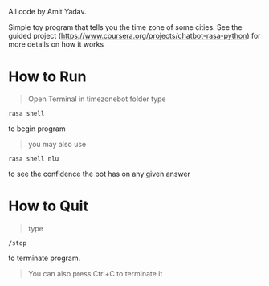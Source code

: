 All code by Amit Yadav.

Simple toy program that tells you the time zone of some cities.
See the guided project (https://www.coursera.org/projects/chatbot-rasa-python) for more details on how it works

# How to Run

> Open Terminal in timezonebot folder
> type 
```
rasa shell
```
to begin program

>you may also use
```
rasa shell nlu
```
to see the confidence the bot has on any given answer

# How to Quit
>type
```
/stop
```
to terminate program.
> You can also press Ctrl+C to terminate it

